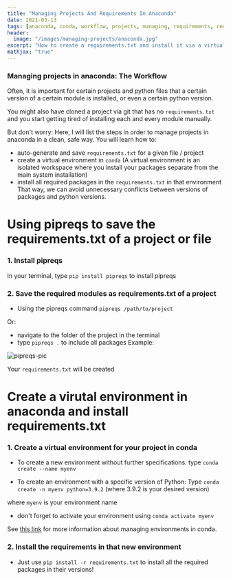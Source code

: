 ```yaml
---
title: "Managing Projects And Requirements In Anaconda"
date: 2021-03-13
tags: [anaconda, conda, workflow, projects, managing, requirements, requirements.txt]
header:
  image: "/images/managing-projects/anaconda.jpg"
excerpt: "How to create a requirements.txt and install it via a virtualenv in conda"
mathjax: "true"
---
```



### Managing projects in anaconda: The Workflow

Often, it is important for certain projects and python files that a certain version of a certain module is installed, or even a certain python version. 

You might also have cloned a project via git that has no `requirements.txt` and you start getting tired of installing each and every module manually.

But don't worry: Here, I will list the steps in order to manage projects in anaconda in a clean, safe way.
You will learn how to:
- auto-generate and save `requirements.txt` for a given file / project
- create a virtual environment in `conda`
(A virtual environment is an isolated workspace where you install your packages separate from the main system installation)
- install all required packages in the `requirements.txt` in that environment
That way, we can avoid unnecessary conflicts between versions of packages and python versions. 

# Using pipreqs to save the requirements.txt of a project or file
### 1. Install pipreqs
In your terminal, type `pip install pipreqs` to install pipreqs

### 2. Save the required modules as requirements.txt of a project
- Using the pipreqs command `pipreqs /path/to/project`

Or:
- navigate to the folder of the project in the terminal
- type `pipreqs .` to include all packages
Example:
<img src="{{ site.url }}{{ site.baseurl }}/images/managing-projects/pipreqs.jpg" alt="pipreqs-pic">


Your `requirements.txt` will be created

# Create a virutal environment in anaconda and install requirements.txt
### 1. Create a virtual environment for your project in conda
* To create a new environment without further specifications:
    type `conda create --name myenv`

* To create an environment with a specific version of Python:
    Type `conda create -n myenv python=3.9.2` (where 3.9.2 is your desired version)

where `myenv` is your environment name

* don't forget to activate your environment using `conda activate myenv`

See [this link](https://docs.conda.io/projects/conda/en/latest/user-guide/tasks/manage-environments.html) for more information about managing environments in conda.

### 2. Install the requirements in that new environment

* Just use `pip install -r requirements.txt` to install all the required packages in their versions!